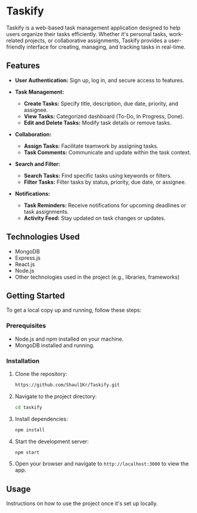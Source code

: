 # Taskify

Taskify is a web-based task management application designed to help users organize their tasks efficiently. Whether it's personal tasks, work-related projects, or collaborative assignments, Taskify provides a user-friendly interface for creating, managing, and tracking tasks in real-time.

## Features

- **User Authentication:** Sign up, log in, and secure access to features.
- **Task Management:**

  - **Create Tasks:** Specify title, description, due date, priority, and assignee.
  - **View Tasks:** Categorized dashboard (To-Do, In Progress, Done).
  - **Edit and Delete Tasks:** Modify task details or remove tasks.

- **Collaboration:**

  - **Assign Tasks:** Facilitate teamwork by assigning tasks.
  - **Task Comments:** Communicate and update within the task context.

- **Search and Filter:**

  - **Search Tasks:** Find specific tasks using keywords or filters.
  - **Filter Tasks:** Filter tasks by status, priority, due date, or assignee.

- **Notifications:**
  - **Task Reminders:** Receive notifications for upcoming deadlines or task assignments.
  - **Activity Feed:** Stay updated on task changes or updates.

## Technologies Used

- MongoDB
- Express.js
- React.js
- Node.js
- Other technologies used in the project (e.g., libraries, frameworks)

## Getting Started

To get a local copy up and running, follow these steps:

### Prerequisites

- Node.js and npm installed on your machine.
- MongoDB installed and running.

### Installation

1. Clone the repository:

   ```bash
   https://github.com/Shaul1Kr/Taskify.git
   ```

2. Navigate to the project directory:

   ```bash
   cd taskify
   ```

3. Install dependencies:

   ```bash
   npm install
   ```

4. Start the development server:

   ```bash
   npm start
   ```

5. Open your browser and navigate to `http://localhost:3000` to view the app.

## Usage

Instructions on how to use the project once it's set up locally.
